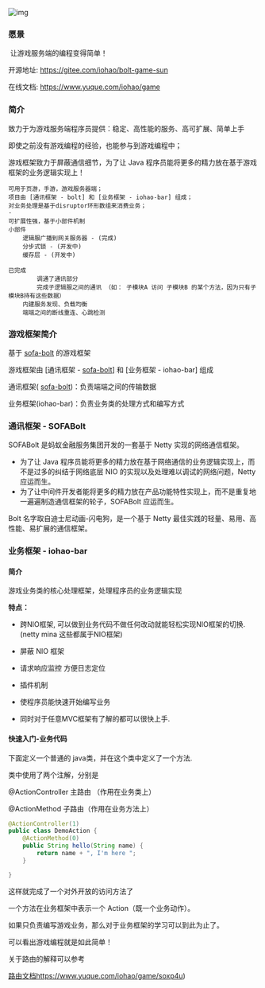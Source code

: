 ![img](https://img.shields.io/badge/JDK-17-green.svg)

### 愿景

​	让游戏服务端的编程变得简单！



开源地址: https://gitee.com/iohao/bolt-game-sun

在线文档: https://www.yuque.com/iohao/game



### 简介

致力于为游戏服务端程序员提供：稳定、高性能的服务、高可扩展、简单上手

即使之前没有游戏编程的经验，也能参与到游戏编程中；

游戏框架致力于屏蔽通信细节，为了让 Java 程序员能将更多的精力放在基于游戏框架的业务逻辑实现上！



```text
可用于页游，手游，游戏服务器端；
项目由 [通讯框架 - bolt] 和 [业务框架 - iohao-bar] 组成；
对业务处理是基于disruptor环形数组来消费业务；
·
可扩展性强，基于小部件机制
小部件
    逻辑服广播到网关服务器 - (完成)
    分步式锁 - (开发中)
    缓存层 - (开发中)
    
已完成
		调通了通讯部分
		完成子逻辑服之间的通讯 （如： 子模块A 访问 子模块B 的某个方法，因为只有子模块B持有这些数据）
    内建服务发现、负载均衡
    端端之间的断线重连、心跳检测 
```



### 游戏框架简介

基于 [sofa-bolt](https://www.sofastack.tech/projects/sofa-bolt/overview/) 的游戏框架

游戏框架由 [通讯框架 - [sofa-bolt](https://www.sofastack.tech/projects/sofa-bolt/overview/)] 和 [业务框架 - iohao-bar] 组成

通讯框架( [sofa-bolt](https://www.sofastack.tech/projects/sofa-bolt/overview/))：负责端端之间的传输数据

业务框架(iohao-bar)：负责业务类的处理方式和编写方式



### 通讯框架 - SOFABolt



SOFABolt 是蚂蚁金融服务集团开发的一套基于 Netty 实现的网络通信框架。



- 为了让 Java 程序员能将更多的精力放在基于网络通信的业务逻辑实现上，而不是过多的纠结于网络底层 NIO 的实现以及处理难以调试的网络问题，Netty 应运而生。
- 为了让中间件开发者能将更多的精力放在产品功能特性实现上，而不是重复地一遍遍制造通信框架的轮子，SOFABolt 应运而生。



Bolt 名字取自迪士尼动画-闪电狗，是一个基于 Netty 最佳实践的轻量、易用、高性能、易扩展的通信框架。



### 业务框架 - iohao-bar



#### 简介

游戏业务类的核心处理框架，处理程序员的业务逻辑实现



**特点：**

- 跨NIO框架, 可以做到业务代码不做任何改动就能轻松实现NIO框架的切换.(netty mina 这些都属于NIO框架)
- 屏蔽 NIO 框架

- 请求响应监控 方便日志定位
- 插件机制

- 使程序员能快速开始编写业务
- 同时对于任意MVC框架有了解的都可以很快上手.



#### 快速入门-业务代码

下面定义一个普通的 java类，并在这个类中定义了一个方法.



类中使用了两个注解，分别是



@ActionController 主路由 （作用在业务类上）

@ActionMethod 子路由（作用在业务方法上）



```java
@ActionController(1)
public class DemoAction {
    @ActionMethod(0)
    public String hello(String name) {
        return name + ", I'm here ";
    }

}
```



这样就完成了一个对外开放的访问方法了

一个方法在业务框架中表示一个 Action（既一个业务动作）。



如果只负责编写游戏业务，那么对于业务框架的学习可以到此为止了。



可以看出游戏编程就是如此简单！



关于路由的解释可以参考

[路由文档](https://www.yuque.com/iohao/game/soxp4u)https://www.yuque.com/iohao/game/soxp4u)
